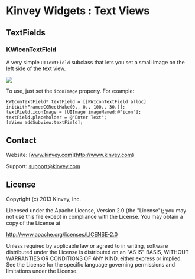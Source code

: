 Kinvey Widgets : Text Views
=====
## TextFields
### KWIconTextField
A very simple `UITextField` subclass that lets you set a small image on the left side of the text view. 

![](https://raw.github.com/KinveyApps/KinveyWidgets/master/doc/assets/KWIconTextField_sample.png)

To use, just set the `iconImage` property. For example:

    KWIconTextField* textField = [[KWIconTextField alloc] initWithFrame:CGRectMake(0., 0., 100., 30.)];
    textField.iconImage = [UIImage imageNamed:@"icon"];
    textField.placeholder = @"Enter Text";
    [aView addSubview:textField];

## Contact
Website: [www.kinvey.com](http://www.kinvey.com)

Support: [support@kinvey.com](http://docs.kinvey.com/mailto:support@kinvey.com)

## License

Copyright (c) 2013 Kinvey, Inc.

Licensed under the Apache License, Version 2.0 (the "License");
you may not use this file except in compliance with the License.
You may obtain a copy of the License at

http://www.apache.org/licenses/LICENSE-2.0

Unless required by applicable law or agreed to in writing, software
distributed under the License is distributed on an "AS IS" BASIS,
WITHOUT WARRANTIES OR CONDITIONS OF ANY KIND, either express or implied.
See the License for the specific language governing permissions and
limitations under the License.